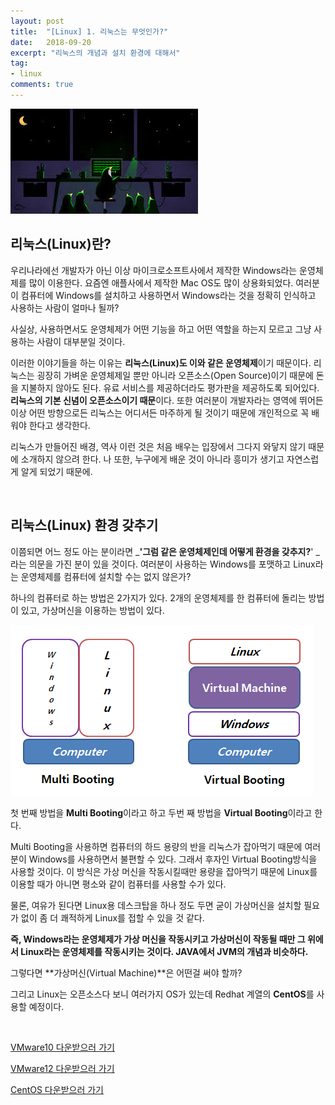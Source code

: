 ```yaml
---
layout: post
title:  "[Linux] 1. 리눅스는 무엇인가?"
date:   2018-09-20
excerpt: "리눅스의 개념과 설치 환경에 대해서"
tag:
- linux
comments: true
---
```



![Linux](/assets/img/Linux.jpg)


## 리눅스(Linux)란?


우리나라에선 개발자가 아닌 이상 마이크로소프트사에서 제작한 Windows라는 운영체제를 많이 이용한다. 요즘엔 애플사에서 제작한 Mac OS도 많이 상용화되었다. 여러분이 컴퓨터에 Windows를 설치하고 사용하면서 Windows라는 것을 정확히 인식하고 사용하는 사람이 얼마나 될까?

사실상, 사용하면서도 운영체제가 어떤 기능을 하고 어떤 역할을 하는지 모르고 그냥 사용하는 사람이 대부분일 것이다.


이러한 이야기들을 하는 이유는 **리눅스(Linux)도 이와 같은  운영체제**이기 때문이다. 리눅스는 굉장히  가벼운 운영체제일 뿐만 아니라  오픈소스(Open Source)이기 때문에 돈을 지불하지 않아도 된다. 유료 서비스를 제공하더라도 평가판을 제공하도록 되어있다.
**리눅스의 기본 신념이 오픈소스이기 때문**이다. 또한 여러분이 개발자라는 영역에 뛰어든 이상 어떤 방향으로든 리눅스는 어디서든 마주하게 될 것이기 때문에 개인적으로 꼭 배워야 한다고 생각한다.

리눅스가 만들어진 배경, 역사 이런 것은 처음 배우는 입장에서 그다지 와닿지 않기 때문에 소개하지 않으려 한다. 나 또한, 누구에게 배운 것이 아니라 흥미가 생기고 자연스럽게 알게 되었기 때문에.

<br/>

## 리눅스(Linux) 환경 갖추기

이쯤되면 어느 정도 아는 분이라면  _**'그럼 같은 운영체제인데 어떻게 환경을 갖추지?**' _라는 의문을 가진 분이 있을 것이다. 여러분이 사용하는 Windows를 포맷하고 Linux라는 운영체제를 컴퓨터에 설치할 수는 없지 않은가?

하나의 컴퓨터로 하는 방법은 2가지가 있다. 2개의 운영체제를 한 컴퓨터에 돌리는 방법이 있고, 가상머신을 이용하는 방법이 있다.

![Linux](/assets/img/Linux_booting.png)


첫 번째 방법을 **Multi Booting**이라고 하고 두번 째 방법을 **Virtual Booting**이라고 한다.

Multi Booting을 사용하면 컴퓨터의 하드 용량의 반을 리눅스가 잡아먹기 때문에 여러분이 Windows를 사용하면서 불편할 수 있다. 그래서 후자인 Virtual Booting방식을 사용할 것이다. 이 방식은 가상 머신을 작동시킬때만 용량을 잡아먹기 때문에 Linux를 이용할 때가 아니면 평소와 같이 컴퓨터를 사용할 수가 있다.

물론, 여유가 된다면 Linux용 데스크탑을 하나 정도 두면 굳이 가상머신을 설치할 필요가 없이 좀 더 쾌적하게 Linux를 접할 수 있을 것 같다.

**즉, Windows라는 운영체제가 가상 머신을 작동시키고 가상머신이 작동될 때만 그 위에서 Linux라는 운영체제를 작동시키는 것이다.  JAVA에서 JVM의 개념과 비슷하다.**


그렇다면 **가상머신(Virtual Machine)**은 어떤걸 써야 할까?


그리고 Linux는 오픈소스다 보니 여러가지 OS가 있는데 Redhat 계열의 **CentOS**를 사용할 예정이다. 

<br/>

[VMware10 다운받으러 가기](http://www.mediafire.com/download/eeche2ha2o3ph5h/VMware-workstation-full-10.0.5-2443746.exe)

[VMware12 다운받으러 가기](http://www.vmware.com/products/workstation/workstation-evaluation)

[CentOS 다운받으러 가기](http://www.centos.org)



